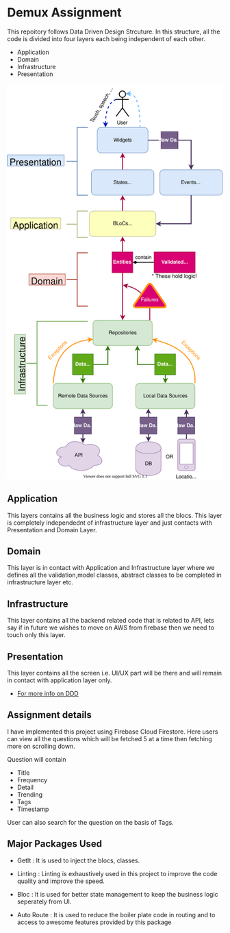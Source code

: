 # **Demux Assignment**

This repoitory follows Data Driven Design Strcuture.
In this structure, all the code is divided into four layers each being independent of each other.

- Application
- Domain
- Infrastructure
- Presentation

![alt text](ss/ddd.svg)

## Application

This layers contains all the business logic and stores all the blocs.
This layer is completely independednt of infrastructure layer and just contacts with Presentation and Domain Layer.

## Domain

This layer is in contact with Application and Infrastructure layer where we defines all the validation,model classes, abstract classes to be completed in infrastructure layer etc.

## Infrastructure

This layer contains all the backend related code that is related to API,
lets say if in future we wishes to move on AWS from firebase
then we need to touch only this layer.

## Presentation

This layer contains all the screen i.e. UI/UX part will be there and will remain in contact with application layer only.

- [For more info on DDD](https://www.youtube.com/watch?v=RMiN59x3uH0&list=PLB6lc7nQ1n4iS5p-IezFFgqP6YvAJy84U)

## Assignment details

I have implemented this project using Firebase Cloud Firestore. Here users can view all the questions which will be fetched 5 at a time then fetching more on scrolling down.

Question will contain

- Title
- Frequency
- Detail
- Trending
- Tags
- Timestamp

User can also search for the question on the basis of Tags.

## Major Packages Used

- GetIt
: It is used to inject the blocs, classes.

- Linting
 : Linting is exhaustively used in this project to improve the code quality and improve the speed.

- Bloc
 : It is used for better state management to keep the business logic seperately from UI.

- Auto Route
 : It is used to reduce the boiler plate code in routing and to access to awesome features provided by this package